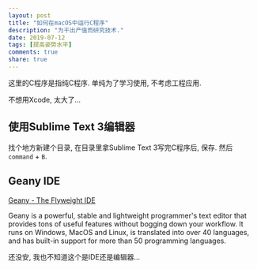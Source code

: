 ```yaml
---
layout: post
title: "如何在macOS中运行C程序"
description: "为干出产值而研究技术."
date: 2019-07-12
tags: [提高姿势水平]
comments: true
share: true
---
```



这里的C程序是指纯C程序. 单纯为了学习使用, 不考虑工程应用.

不想用Xcode, 太大了...


## 使用Sublime Text 3编辑器

找个地方新建个目录, 在目录里拿Sublime Text 3写完C程序后, 保存. 然后`command` + `B`.

## Geany IDE

[Geany - The Flyweight IDE](https://www.geany.org)

Geany is a powerful, stable and lightweight programmer's text editor that provides tons of useful features without bogging down your workflow. It runs on Windows, MacOS and Linux, is translated into over 40 languages, and has built-in support for more than 50 programming languages.

还没安, 我也不知道这个是IDE还是编辑器...

